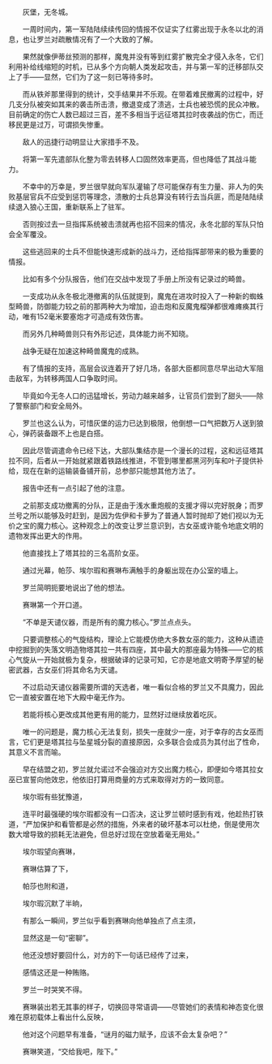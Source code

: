 　　灰堡，无冬城。

　　一周时间内，第一军陆陆续续传回的情报不仅证实了红雾出现于永冬以北的消息，也让罗兰对疏散情况有了一个大致的了解。

　　果然就像伊蒂丝预测的那样，魔鬼并没有等到红雾扩散完全才侵入永冬，它们利用补给线缩短的时机，已从多个方向朝人类发起攻击，并与第一军的迁移部队交上了手——显然，它们为了这一刻已等待多时。

　　而从铁斧那里得到的统计，交手结果并不乐观。在带着难民撤离的过程中，好几支分队被突如其来的袭击所击溃，撤退变成了溃逃，士兵也被恐慌的民众冲散。目前确定的伤亡人数已超过三百，差不多相当于远征塔其拉时夜袭战的伤亡，而迁移民更是过万，可谓损失惨重。

　　敌人的迅捷行动明显让大家措手不及。

　　将第一军先遣部队化整为零去转移人口固然效率更高，但也降低了其战斗能力。

　　不幸中的万幸是，罗兰很早就向军队灌输了尽可能保存有生力量、非人为的失败基层官兵不应受到惩罚等理念，溃散的士兵总算没有转行去当兵匪，而是陆陆续续退入狼心王国，重新联系上了驻军。

　　否则按过去一旦指挥系统被击溃就再也招不回来的情况，永冬北部的军队只怕会全军覆没。

　　这些逃回来的士兵不但能快速形成新的战斗力，还给指挥部带来的极为重要的情报。

　　比如有多个分队报告，他们在交战中发现了手册上所没有记录过的畸兽。

　　一支成功从永冬极北港撤离的队伍就提到，魔鬼在进攻时投入了一种新的蜘蛛型畸兽，防御能力较之前的那两种大为增加，迫击炮和反魔鬼榴弹都很难瘫痪其行动，唯有152毫米要塞炮才可造成有效伤害。

　　而另外几种畸兽则只有外形记述，具体能力尚不知晓。

　　战争无疑在加速这种畸兽魔鬼的成熟。

　　有了情报的支持，高层会议连着开了好几场，各部大臣都同意尽早出动大军阻击敌军，为转移两国人口争取时间。

　　毕竟如今无冬人口的迅猛增长，劳动力越来越多，让官员们尝到了甜头——除了警察部门和安全局外。

　　罗兰也这么认为，可惜灰堡的运力已达到极限，他倒想一口气把数万人送到狼心，弹药装备跟不上也是白搭。

　　因此尽管调遣命令已经下达，大部队集结亦是一个漫长的过程，这和远征塔其拉不同，后者从一开始就紧跟着铁路线推进，不管到哪里都黑河列车和叶子提供补给，现在在新的运输装备铺开前，总参部只能想其他方法了。

　　报告中还有一点引起了他的注意。

　　之前那支成功撤离的分队，正是由于浅水重炮舰的支援才得以完好脱身；而罗兰号之所以能够及时赶到，是因为佐伊和卡萝为了普通人暂时抛却了她们视以为无价之宝的魔力核心。这种观念上的改变让罗兰意识到，古女巫或许能令地底文明的遗物发挥出更大的作用。

　　他直接找上了塔其拉的三名高阶女巫。

　　通过光幕，帕莎、埃尔瑕和赛琳布满触手的身躯出现在办公室的墙上。

　　罗兰简明扼要地说出了他的想法。

　　赛琳第一个开口道。

　　“不单是天谴仪器，而是所有的魔力核心。”罗兰点点头。

　　只要调整核心的气旋结构，理论上它能模仿绝大多数女巫的能力，这种从遗迹中挖掘到的失落文明造物塔其拉一共有四座，其中最大的那座最为特殊——它的核心气旋从一开始就极为复杂，根据破译的记录可知，它亦是地底文明寄予厚望的秘密武器，古女巫们将其命名为天谴。

　　不过启动天谴仪器需要所谓的天选者，唯一看似合格的罗兰又不具魔力，因此它一直被安置在地下大殿中毫无作为。

　　若能将核心更改成其他更有用的能力，显然好过继续放着吃灰。

　　唯一的问题是，魔力核心无法复刻，损失一座就少一座，对于幸存的古女巫而言，它们更是塔其拉与坠星城分裂的直接原因，众多联合会成员为其付出了性命，其意义不言而喻。

　　早在结盟之初，罗兰就允诺过不会强迫对方交出魔力核心，即便如今塔其拉女巫已宣誓向他效忠，他依旧打算用商量的方式来取得对方的一致同意。

　　埃尔瑕有些犹豫道，

　　连平时最强硬的埃尔瑕都没有一口否决，这让罗兰顿时感到有戏，他趁热打铁道，“严加保护和看管都是必然的措施，外来者的破坏基本可以杜绝，倒是使用次数大增导致的损耗无法避免，但总好过现在空放着毫无用处。”

　　埃尔瑕望向赛琳，

　　赛琳估算了下，

　　帕莎也附和道，

　　埃尔瑕沉默了半晌，

　　有那么一瞬间，罗兰似乎看到赛琳向他单独点了点主须，

　　显然这是一句“密聊”。

　　他还没想好要回什么，对方的下一句话已经传了过来，

　　感情这还是一种贿赂。

　　罗兰一时哭笑不得。

　　赛琳装出若无其事的样子，切换回寻常语调——尽管她们的表情和神态变化很难在原初载体上看出什么反映，

　　他对这个问题早有准备，“谜月的磁力赋予，应该不会太复杂吧？”

　　赛琳笑道，“交给我吧，陛下。”

